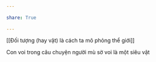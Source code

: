 ---  
share: True  
---  
[[Đối tượng (hay vật) là cách ta mô phỏng thể giới]]  
Con voi trong câu chuyện người mù sờ voi là một siêu vật  
